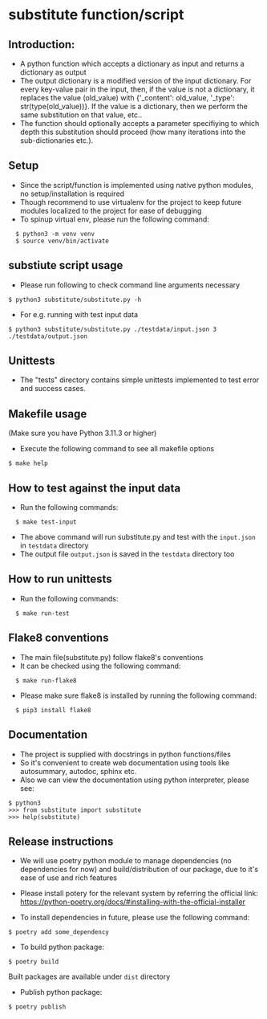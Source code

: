 # substitute function/script

## Introduction:
- A python function which accepts a dictionary as input and returns a dictionary as output
- The output dictionary is a modified version of the input dictionary. For every key-value pair in the input, then, if the value is not a dictionary, it replaces the value (old_value) with {'_content': old_value, '_type': str(type(old_value))}. If the value is a dictionary, then we perform the same substitution on that value, etc..
- The function should optionally accepts a parameter specifiying to which depth this substitution should proceed (how many iterations into the sub-dictionaries etc.).


## Setup

- Since the script/function is implemented using native python modules, no setup/installation is
  required
- Though recommend to use virtualenv for the project to keep future modules localized to the project for ease of debugging
- To spinup virtual env, please run the following command:

```
  $ python3 -m venv venv
  $ source venv/bin/activate
```

## substiute script usage

- Please run following to check command line arguments necessary

```
$ python3 substitute/substitute.py -h
```

- For e.g. running with test input data

```
$ python3 substitute/substitute.py ./testdata/input.json 3 ./testdata/output.json
```

## Unittests

- The "tests" directory contains simple unittests implemented to test error and success
  cases.

## Makefile usage

(Make sure you have Python 3.11.3 or higher)

- Execute the following command to see all makefile options

```
$ make help
```

## How to test against the input data

- Run the following commands:

```
  $ make test-input
```

- The above command will run substitute.py and
  test with the `input.json` in `testdata` directory
- The output file `output.json` is saved in the `testdata` directory too

## How to run unittests

- Run the following commands:

```
  $ make run-test
```

## Flake8 conventions

- The main file(substitute.py) follow flake8's conventions
- It can be checked using the following command:

```
  $ make run-flake8
```

- Please make sure flake8 is installed by running the following command:

```
  $ pip3 install flake8
```

## Documentation

- The project is supplied with docstrings in python functions/files
- So it's convenient to create web documentation using tools like autosummary, autodoc, sphinx etc.
- Also we can view the documentation using python interpreter, please see:

```
$ python3
>>> from substitute import substitute
>>> help(substitute)
```

## Release instructions

- We will use poetry python module to manage dependencies (no dependencies for now) and build/distribution of our package, due to it's ease of use and rich features
- Please install potery for the relevant system by referring the official link: https://python-poetry.org/docs/#installing-with-the-official-installer

- To install dependencies in future, please use the following command:

```
$ poetry add some_dependency
```

- To build python package:

```
$ poetry build
```

Built packages are available under `dist` directory

- Publish python package:

```
$ poetry publish
```
